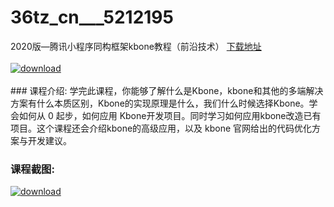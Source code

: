 # 36tz_cn___5212195
2020版—腾讯小程序同构框架kbone教程（前沿技术）
[下载地址](http://www.36tz.cn/article/5212195 "下载地址")
<br/></br>[![download](http://36tz.cn/muke_img/2020_04_2-65-300x290.png "下载地址")](http://www.36tz.cn/article/5212195 "下载地址")
<br/></br>### 课程介绍:
学完此课程，你能够了解什么是Kbone，kbone和其他的多端解决方案有什么本质区别，Kbone的实现原理是什么，我们什么时候选择Kbone。学会如何从 0 起步，如何应用 Kbone开发项目。同时学习如何应用kbone改造已有项目。这个课程还会介绍kbone的高级应用，以及 kbone 官网给出的代码优化方案与开发建议。

### 课程截图:
[![download](http://36tz.cn/muke_img/2020_04_1-98.png "下载地址")](http://www.36tz.cn/article/5212195 "下载地址")
